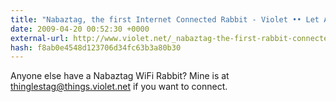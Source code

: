 ```yaml
---
title: "Nabaztag, the first Internet Connected Rabbit - Violet •• Let All Things Be Connected"
date: 2009-04-20 00:52:30 +0000
external-url: http://www.violet.net/_nabaztag-the-first-rabbit-connected-to-the-internet.html
hash: f8ab0e4548d123706d34fc63b3a80b30
---
```


Anyone else have a Nabaztag WiFi Rabbit? Mine is at thinglestag@things.violet.net if you want to connect. 

